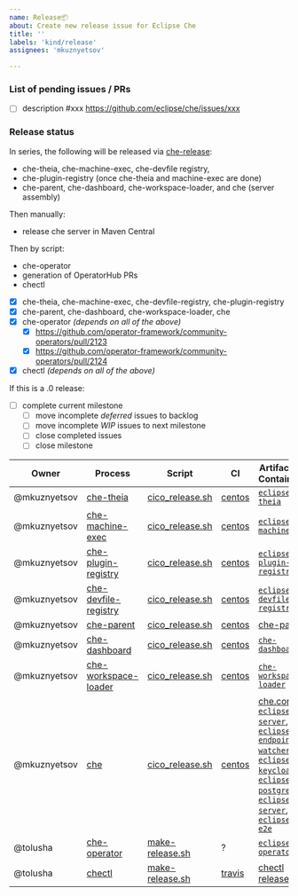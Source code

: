 ```yaml
---
name: Release📦
about: Create new release issue for Eclipse Che
title: ''
labels: 'kind/release'
assignees: 'mkuznyetsov'

---
```


### List of pending issues / PRs
* [ ] description #xxx https://github.com/eclipse/che/issues/xxx

### Release status

In series, the following will be released via [che-release](https://github.com/eclipse/che-release/blob/master/cico_release.sh):

* che-theia, che-machine-exec, che-devfile registry, 
* che-plugin-registry (once che-theia and machine-exec are done)
* che-parent, che-dashboard, che-workspace-loader, and che (server assembly)

Then manually:

* release che server in Maven Central 

Then by script:

* che-operator
* generation of OperatorHub PRs
* chectl

- [x] che-theia, che-machine-exec, che-devfile-registry, che-plugin-registry
- [x] che-parent, che-dashboard, che-workspace-loader, che
- [x] che-operator _(depends on all of the above)_
  - [x] https://github.com/operator-framework/community-operators/pull/2123
  - [x] https://github.com/operator-framework/community-operators/pull/2124
- [x] chectl _(depends on all of the above)_

If this is a .0 release:

- [ ] complete current milestone
  - [ ] move incomplete *deferred* issues to backlog
  - [ ] move incomplete *WIP* issues to next milestone
  - [ ] close completed issues
  - [ ] close milestone

| Owner | Process | Script | CI | Artifact(s) + Container(s) |
| --- | --- | --- | --- | --- |
| @mkuznyetsov  | [che-theia](https://github.com/eclipse/che-theia/blob/master/RELEASE.md) | [cico_release.sh](https://github.com/eclipse/che-release/blob/master/cico_release.sh) | [centos](https://ci.centos.org/job/devtools-che-theia-che-release/) | [`eclipse/che-theia`](https://quay.io/eclipse/che-theia) |
| @mkuznyetsov  | [che-machine-exec](https://github.com/eclipse/che-machine-exec/blob/master/RELEASE.md) | [cico_release.sh](https://github.com/eclipse/che-release/blob/master/cico_release.sh) | [centos](https://ci.centos.org/job/devtools-che-machine-exec-release/) | [`eclipse/che-machine-exec`](https://quay.io/eclipse/che-machine-exec)| 
| @mkuznyetsov  | [che-plugin-registry](https://github.com/eclipse/che-plugin-registry/blob/master/RELEASE.md) | [cico_release.sh](https://github.com/eclipse/che-release/blob/master/cico_release.sh) | [centos](https://ci.centos.org/job/devtools-che-plugin-registry-release/) | [`eclipse/che-plugin-registry`](https://quay.io/eclipse/che-plugin-registry)| 
| @mkuznyetsov  | [che-devfile-registry](https://github.com/eclipse/che-devfile-registry/blob/master/RELEASE.md) | [cico_release.sh](https://github.com/eclipse/che-release/blob/master/cico_release.sh) | [centos](https://ci.centos.org/job/devtools-che-devfile-registry-release/) | [`eclipse/che-devfile-registry`](https://quay.io/eclipse/che-devfile-registry)| 
| @mkuznyetsov  | [che-parent](https://github.com/eclipse/che/blob/master/RELEASE.md) | [cico_release.sh](https://github.com/eclipse/che-release/blob/master/cico_release.sh) | [centos](https://ci.centos.org/job/devtools-che-release-che-release) | [che-parent](https://search.maven.org/search?q=a:che-parent) |
| @mkuznyetsov  | [che-dashboard](https://github.com/eclipse/che-dashboard/blob/master/RELEASE.md) | [cico_release.sh](https://github.com/eclipse/che-release/blob/master/cico_release.sh) | [centos](https://ci.centos.org/job/devtools-che-release-che-release/) | [`che-dashboard`](https://quay.io/repository/eclipse/che-dashboard?tag=next&tab=tags) |
| @mkuznyetsov  | [che-workspace-loader](https://github.com/eclipse/che-workspace-loader/blob/master/RELEASE.md) | [cico_release.sh](https://github.com/eclipse/che-release/blob/master/cico_release.sh) | [centos](https://ci.centos.org/job/devtools-che-release-che-release) | [`che-workspace-loader`](https://quay.io/repository/eclipse/che-workspace-loader?tag=next&tab=tags) |
| @mkuznyetsov  | [che](https://github.com/eclipse/che/blob/master/RELEASE.md) | [cico_release.sh](https://github.com/eclipse/che-release/blob/master/cico_release.sh) | [centos](https://ci.centos.org/job/devtools-che-release-che-release) | [che.core](https://search.maven.org/search?q=che.core),<br/> [`eclipse/che-server`](https://quay.io/eclipse/che-server),<br/>[`eclipse/che-endpoint-watcher`](https://quay.io/eclipse/che-endpoint-watcher),<br/> [`eclipse/che-keycloak`](https://quay.io/eclipse/che-keycloak),<br/> [`eclipse/che-postgres`](https://quay.io/eclipse/che-postgres),<br/> [`eclipse/che-server`](https://quay.io/eclipse/che-server),<br/> [`eclipse/che-e2e`](https://quay.io/eclipse/che-e2e) |
| @tolusha| [che-operator](https://github.com/eclipse/che-operator/blob/master/RELEASE.md) | [make-release.sh](https://github.com/eclipse/che-operator/blob/master/make-release.sh) | ? | [`eclipse/che-operator`](https://quay.io/eclipse/che-operator)| 
| @tolusha| [chectl](https://github.com/che-incubator/chectl/blob/master/RELEASE.md) | [make-release.sh](https://github.com/che-incubator/chectl/blob/master/make-release.sh) | [travis](https://travis-ci.org/che-incubator/chectl) | [chectl releases](https://github.com/che-incubator/chectl/releases)
